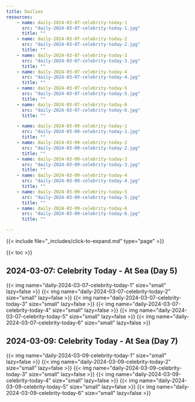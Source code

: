 ```yaml
---
title: Dailies
resources:
    - name: daily-2024-03-07-celebrity-today-1
      src: "daily-2024-03-07-celebrity-today-1.jpg"
      title: ""
    - name: daily-2024-03-07-celebrity-today-2
      src: "daily-2024-03-07-celebrity-today-2.jpg"
      title: ""
    - name: daily-2024-03-07-celebrity-today-3
      src: "daily-2024-03-07-celebrity-today-3.jpg"
      title: ""
    - name: daily-2024-03-07-celebrity-today-4
      src: "daily-2024-03-07-celebrity-today-4.jpg"
      title: ""
    - name: daily-2024-03-07-celebrity-today-5
      src: "daily-2024-03-07-celebrity-today-5.jpg"
      title: ""
    - name: daily-2024-03-07-celebrity-today-6
      src: "daily-2024-03-07-celebrity-today-6.jpg"
      title: ""

    - name: daily-2024-03-09-celebrity-today-1
      src: "daily-2024-03-09-celebrity-today-1.jpg"
      title: ""
    - name: daily-2024-03-09-celebrity-today-2
      src: "daily-2024-03-09-celebrity-today-2.jpg"
      title: ""
    - name: daily-2024-03-09-celebrity-today-3
      src: "daily-2024-03-09-celebrity-today-3.jpg"
      title: ""
    - name: daily-2024-03-09-celebrity-today-4
      src: "daily-2024-03-09-celebrity-today-4.jpg"
      title: ""
    - name: daily-2024-03-09-celebrity-today-5
      src: "daily-2024-03-09-celebrity-today-5.jpg"
      title: ""
    - name: daily-2024-03-09-celebrity-today-6
      src: "daily-2024-03-09-celebrity-today-6.jpg"
      title: ""

---
```


{{< include file="_includes/click-to-expand.md" type="page" >}}

{{< toc >}}

## 2024-03-07: Celebrity Today - At Sea (Day 5)

{{< img name="daily-2024-03-07-celebrity-today-1" size="small" lazy=false >}}
{{< img name="daily-2024-03-07-celebrity-today-2" size="small" lazy=false >}}
{{< img name="daily-2024-03-07-celebrity-today-3" size="small" lazy=false >}}
{{< img name="daily-2024-03-07-celebrity-today-4" size="small" lazy=false >}}
{{< img name="daily-2024-03-07-celebrity-today-5" size="small" lazy=false >}}
{{< img name="daily-2024-03-07-celebrity-today-6" size="small" lazy=false >}}

## 2024-03-09: Celebrity Today - At Sea (Day 7)

{{< img name="daily-2024-03-09-celebrity-today-1" size="small" lazy=false >}}
{{< img name="daily-2024-03-09-celebrity-today-2" size="small" lazy=false >}}
{{< img name="daily-2024-03-09-celebrity-today-3" size="small" lazy=false >}}
{{< img name="daily-2024-03-09-celebrity-today-4" size="small" lazy=false >}}
{{< img name="daily-2024-03-09-celebrity-today-5" size="small" lazy=false >}}
{{< img name="daily-2024-03-09-celebrity-today-6" size="small" lazy=false >}}

